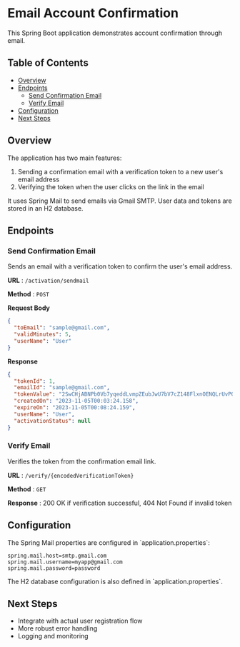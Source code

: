 # Email Account Confirmation

This Spring Boot application demonstrates account confirmation through email.

## Table of Contents

- [Overview](#overview)
- [Endpoints](#endpoints)
  - [Send Confirmation Email](#send-confirmation-email)
  - [Verify Email](#verify-email)
- [Configuration](#configuration) 
- [Next Steps](#next-steps)

## Overview

The application has two main features:

1. Sending a confirmation email with a verification token to a new user's email address
2. Verifying the token when the user clicks on the link in the email

It uses Spring Mail to send emails via Gmail SMTP. User data and tokens are stored in an H2 database.

## Endpoints

### Send Confirmation Email

Sends an email with a verification token to confirm the user's email address. 

**URL** : `/activation/sendmail`

**Method** : `POST`

**Request Body**

```json
{
  "toEmail": "sample@gmail.com",
  "validMinutes": 5,
  "userName": "User"  
}
```

**Response**

```json
{
  "tokenId": 1,
  "emailId": "sample@gmail.com",
  "tokenValue": "2SwCHjABNPb0Vb7yqeddLvmpZEubJwU7bV7cZ148FlxnOENQLrUvPOLLap22AxpvpIO68oL5PqibvHuG2zlpBXU3ILjuTAXjP07VJqBxjHRjp41huTdJg9PO",
  "createdOn": "2023-11-05T00:03:24.158",
  "expireOn": "2023-11-05T00:08:24.159",
  "userName": "User",
  "activationStatus": null
}  
```

### Verify Email

Verifies the token from the confirmation email link.

**URL** : `/verify/{encodedVerificationToken}`

**Method** : `GET` 

**Response** : 200 OK if verification successful, 404 Not Found if invalid token

## Configuration

The Spring Mail properties are configured in \`application.properties\`:

```properties
spring.mail.host=smtp.gmail.com
spring.mail.username=myapp@gmail.com
spring.mail.password=password
```

The H2 database configuration is also defined in \`application.properties\`.

  
## Next Steps 

- Integrate with actual user registration flow
- More robust error handling
- Logging and monitoring
```
